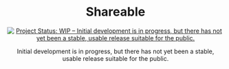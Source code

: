<div align="center">
<h1 style="border: 0;"> Shareable </h1>

[![Project Status: WIP – Initial development is in progress, but there has not yet been a stable, usable release suitable for the public.](https://www.repostatus.org/badges/latest/wip.svg)](https://www.repostatus.org/#wip)

<p>Initial development is in progress, but there has not yet been a stable, usable release suitable for the public.</p>

</div>
